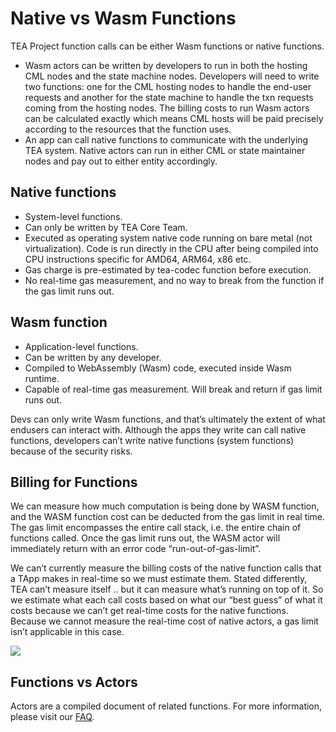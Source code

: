 # Native vs Wasm Functions

TEA Project function calls can be either Wasm functions or native functions.

-   Wasm actors can be written by developers to run in both the hosting CML nodes and the state machine nodes. Developers will need to write two functions: one for the CML hosting nodes to handle the end-user requests and another for the state machine to handle the txn requests coming from the hosting nodes. The billing costs to run Wasm actors can be calculated exactly which means CML hosts will be paid precisely according to the resources that the function uses.
-   An app can call native functions to communicate with the underlying TEA system. Native actors can run in either CML or state maintainer nodes and pay out to either entity accordingly.

## Native functions

- System-level functions.
- Can only be written by TEA Core Team.
- Executed as operating system native code running on bare metal (not virtualization). Code is run directly in the CPU after being compiled into CPU instructions specific for AMD64, ARM64, x86 etc.
- Gas charge is pre-estimated by tea-codec function before execution. 
- No real-time gas measurement, and no way to break from the function if the gas limit runs out.

## Wasm function

- Application-level functions.
- Can be written by any developer.
- Compiled to WebAssembly (Wasm) code, executed inside Wasm runtime.
- Capable of real-time gas measurement. Will break and return if gas limit runs out.

Devs can only write Wasm functions, and that’s ultimately the extent of what endusers can interact with. Although the apps they write can call native functions, developers can’t write native functions (system functions) because of the security risks.

## Billing for Functions

We can measure how much computation is being done by WASM function, and the WASM function cost can be deducted from the gas limit in real time. The gas limit encompasses the entire call stack, i.e. the entire chain of functions called. Once the gas limit runs out, the WASM actor will immediately return with an error code “run-out-of-gas-limit”.

We can’t currently measure the billing costs of the native function calls that a TApp makes in real-time so we must estimate them. Stated differently, TEA can’t measure itself .. but it can measure what’s running on top of it. So we estimate what each call costs based on what our “best guess” of what it costs because we can’t get real-time costs for the native functions. Because we cannot measure the real-time cost of native actors, a gas limit isn’t applicable in this case.

![](https://cdn-images-1.medium.com/max/1200/1*PdBoSDmyFaGHpR_0lE6ixA.png)

## Functions vs Actors
Actors are a compiled document of related functions. For more information, please visit our [FAQ](t-rust/obsidian/_gitbook-dev-docs/050_functions/actors-vs-functions.md).